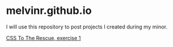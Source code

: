 # melvinr.github.io
I will use this repository to post projects I created during my minor.

[CSS To The Rescue, exercise 1](https://github.com/melvinr/CSS-to-the-rescue)